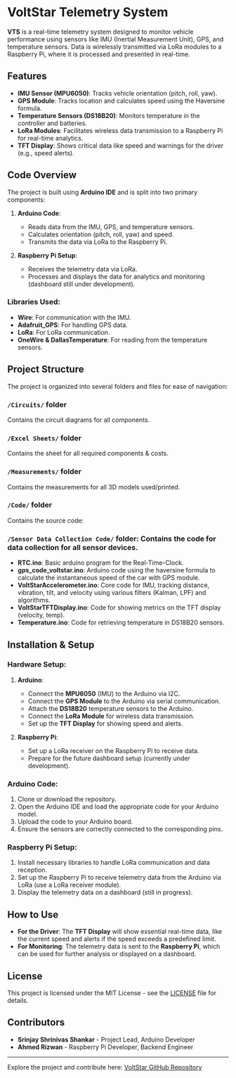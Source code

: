 # VoltStar Telemetry System

**VTS** is a real-time telemetry system designed to monitor vehicle performance using sensors like IMU (Inertial Measurement Unit), GPS, and temperature sensors. Data is wirelessly transmitted via LoRa modules to a Raspberry Pi, where it is processed and presented in real-time.

## Features

- **IMU Sensor (MPU6050)**: Tracks vehicle orientation (pitch, roll, yaw).
- **GPS Module**: Tracks location and calculates speed using the Haversine formula.
- **Temperature Sensors (DS18B20)**: Monitors temperature in the controller and batteries.
- **LoRa Modules**: Facilitates wireless data transmission to a Raspberry Pi for real-time analytics.
- **TFT Display**: Shows critical data like speed and warnings for the driver (e.g., speed alerts).

## Code Overview

The project is built using **Arduino IDE** and is split into two primary components:

1. **Arduino Code**: 
   - Reads data from the IMU, GPS, and temperature sensors.
   - Calculates orientation (pitch, roll, yaw) and speed.
   - Transmits the data via LoRa to the Raspberry Pi.

2. **Raspberry Pi Setup**: 
   - Receives the telemetry data via LoRa.
   - Processes and displays the data for analytics and monitoring (dashboard still under development).

### Libraries Used:
- **Wire**: For communication with the IMU.
- **Adafruit_GPS**: For handling GPS data.
- **LoRa**: For LoRa communication.
- **OneWire & DallasTemperature**: For reading from the temperature sensors.

## Project Structure

The project is organized into several folders and files for ease of navigation:

### `/Circuits/` folder
Contains the circuit diagrams for all components.

### `/Excel Sheets/` folder
Contains the sheet for all required components & costs.

### `/Measurements/` folder
Contains the measurements for all 3D models used/printed.

### `/Code/` folder
Contains the source code:
### `/Sensor Data Collection Code/` folder: Contains the code for data collection for all sensor devices.
- **RTC.ino**: Basic arduino program for the Real-Time-Clock.
- **gps_code_voltstar.ino**: Arduino code using the haversine formula to calculate the instantaneous speed of the car with GPS module.
- **VoltStarAccelerometer.ino**: Core code for IMU, tracking distance, vibration, tilt, and velocity using various filters (Kalman, LPF) and algorithms.
- **VoltStarTFTDisplay.ino**: Code for showing metrics on the TFT display (velocity, temp).
- **Temperature.ino**: Code for retrieving temperature in DS18B20 sensors.


## Installation & Setup

### Hardware Setup:
1. **Arduino**:
   - Connect the **MPU6050** (IMU) to the Arduino via I2C.
   - Connect the **GPS Module** to the Arduino via serial communication.
   - Attach the **DS18B20** temperature sensors to the Arduino.
   - Connect the **LoRa Module** for wireless data transmission.
   - Set up the **TFT Display** for showing speed and alerts.

2. **Raspberry Pi**:
   - Set up a LoRa receiver on the Raspberry Pi to receive data.
   - Prepare for the future dashboard setup (currently under development).

### Arduino Code:
1. Clone or download the repository.
2. Open the Arduino IDE and load the appropriate code for your Arduino model.
3. Upload the code to your Arduino board.
4. Ensure the sensors are correctly connected to the corresponding pins.

### Raspberry Pi Setup:
1. Install necessary libraries to handle LoRa communication and data reception.
2. Set up the Raspberry Pi to receive telemetry data from the Arduino via LoRa (use a LoRa receiver module).
3. Display the telemetry data on a dashboard (still in progress).

## How to Use
- **For the Driver**: The **TFT Display** will show essential real-time data, like the current speed and alerts if the speed exceeds a predefined limit.
- **For Monitoring**: The telemetry data is sent to the **Raspberry Pi**, which can be used for further analysis or displayed on a dashboard.

## License

This project is licensed under the MIT License - see the [LICENSE](LICENSE) file for details.

## Contributors

- **Srinjay Shrinivas Shankar** - Project Lead, Arduino Developer
- **Ahmed Rizwan** - Raspberry Pi Developer, Backend Engineer

---

Explore the project and contribute here: [VoltStar GitHub Repository](https://github.com/srinjaycode/VoltStar)
